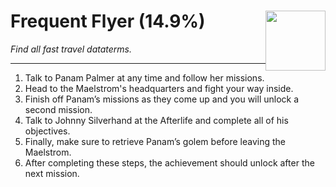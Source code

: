 # Frequent Flyer (14.9%) <img style="float: right;" src="https://cdn.cloudflare.steamstatic.com/steamcommunity/public/images/apps/1091500/f5aa6c12eef1c0e2a3d102ebf01b3a1048bd6b20.jpg" width="96" height="96">

_Find all fast travel dataterms._

---

1. Talk to Panam Palmer at any time and follow her missions. 
2. Head to the Maelstrom's headquarters and fight your way inside.
3. Finish off Panam’s missions as they come up and you will unlock a second mission.
4. Talk to Johnny Silverhand at the Afterlife and complete all of his objectives. 
5. Finally, make sure to retrieve Panam’s golem before leaving the Maelstrom. 
6. After completing these steps, the achievement should unlock after the next mission.